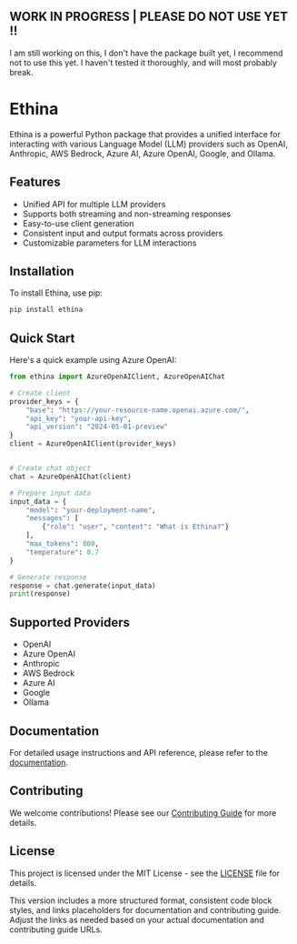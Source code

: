## WORK IN PROGRESS | PLEASE DO NOT USE YET !!
I am still working on this, I don't have the package built yet, I recommend not to use this yet. I haven't tested it thoroughly, and will most probably break.

# Ethina

Ethina is a powerful Python package that provides a unified interface for interacting with various Language Model (LLM) providers such as OpenAI, Anthropic, AWS Bedrock, Azure AI, Azure OpenAI, Google, and Ollama.

## Features

- Unified API for multiple LLM providers
- Supports both streaming and non-streaming responses
- Easy-to-use client generation
- Consistent input and output formats across providers
- Customizable parameters for LLM interactions

## Installation

To install Ethina, use pip:


```bash
pip install ethina
```

## Quick Start

Here's a quick example using Azure OpenAI:


```python
from ethina import AzureOpenAIClient, AzureOpenAIChat

# Create client
provider_keys = {
    "base": "https://your-resource-name.openai.azure.com/",
    "api_key": "your-api-key",
    "api_version": "2024-05-01-preview"
}
client = AzureOpenAIClient(provider_keys)


# Create chat object
chat = AzureOpenAIChat(client)

# Prepare input data
input_data = {
    "model": "your-deployment-name",
    "messages": [
        {"role": "user", "content": "What is Ethina?"}
    ],
    "max_tokens": 800,
    "temperature": 0.7
}

# Generate response
response = chat.generate(input_data)
print(response)
```

## Supported Providers

- OpenAI
- Azure OpenAI
- Anthropic
- AWS Bedrock
- Azure AI
- Google
- Ollama

## Documentation

For detailed usage instructions and API reference, please refer to the [documentation](#).

## Contributing

We welcome contributions! Please see our [Contributing Guide](#) for more details.

## License

This project is licensed under the MIT License - see the [LICENSE](LICENSE) file for details.



This version includes a more structured format, consistent code block styles, and links placeholders for documentation and contributing guide. Adjust the links as needed based on your actual documentation and contributing guide URLs.
